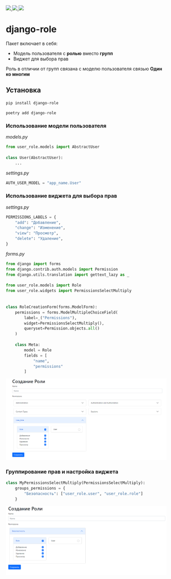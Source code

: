 
<a href="https://pypi.org/project/django-role/">
  <img src="https://img.shields.io/pypi/dm/django-role"/>
</a>
<a href="https://pypi.org/project/django-role/">
  <img src="https://img.shields.io/pypi/v/django-role"/>
</a>
<a href="https://github.com/isys35/django-role">
  <img src="https://img.shields.io/github/last-commit/isys35/django-role"/>
</a>

# django-role

Пакет включает в себя:
* Модель пользователя с **ролью** вместо **групп**
* Виджет для выбора прав

Роль в отличии от групп связана с моделю пользователя связью **Один ко многим**

## Установка

```pip install django-role```

```poetry add django-role```

### Использование модели пользователя
_models.py_
```python
from user_role.models import AbstractUser

class User(AbstractUser):
    ...
```
_settings.py_
```python
AUTH_USER_MODEL = "app_name.User"
```

### Использование виджета для выбора прав

_settings.py_
```python
PERMISSIONS_LABELS = {
    "add": "Добавление",
    "change": "Изменение",
    "view": "Просмотр",
    "delete": "Удаление",
}
```

_forms.py_
```python
from django import forms
from django.contrib.auth.models import Permission
from django.utils.translation import gettext_lazy as _

from user_role.models import Role
from user_role.widgets import PermissionsSelectMultiply


class RoleCreationForm(forms.ModelForm):
    permissions = forms.ModelMultipleChoiceField(
        label=_("Permissions"),
        widget=PermissionsSelectMultiply(),
        queryset=Permission.objects.all()
    )

    class Meta:
        model = Role
        fields = [
            "name",
            "permissions"
        ]
```

<img src="widget.png"/>

### Группирование прав и настройка виджета

```python
class MyPermissionsSelectMultiply(PermissionsSelectMultiply):
    groups_permissions = {
        "Безопасность": ["user_role.user", "user_role.role"]
    }
```

<img src="widget2.png"/>